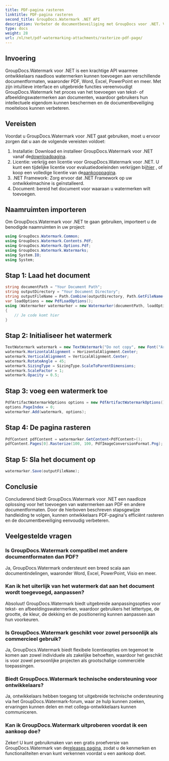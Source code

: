 ```yaml
---
title: PDF-pagina rasteren
linktitle: PDF-pagina rasteren
second_title: GroupDocs.Watermark .NET API
description: Verbeter de documentbeveiliging met GroupDocs voor .NET. Voeg naadloos watermerken toe aan PDF en andere formaten.
type: docs
weight: 28
url: /nl/net/pdf-watermarking-attachments/rasterize-pdf-page/
---
```

## Invoering
GroupDocs.Watermark voor .NET is een krachtige API waarmee ontwikkelaars naadloos watermerken kunnen toevoegen aan verschillende documentformaten, waaronder PDF, Word, Excel, PowerPoint en meer. Met zijn intuïtieve interface en uitgebreide functies vereenvoudigt GroupDocs.Watermark het proces van het toevoegen van tekst- of afbeeldingswatermerken aan documenten, waardoor gebruikers hun intellectuele eigendom kunnen beschermen en de documentbeveiliging moeiteloos kunnen verbeteren.
## Vereisten
Voordat u GroupDocs.Watermark voor .NET gaat gebruiken, moet u ervoor zorgen dat u aan de volgende vereisten voldoet:
1. Installatie: Download en installeer GroupDocs.Watermark voor .NET vanaf de[downloadpagina](https://releases.groupdocs.com/Watermark/net/).
2.  Licentie: verkrijg een licentie voor GroupDocs.Watermark voor .NET. U kunt een tijdelijke licentie voor evaluatiedoeleinden verkrijgen bij[hier](https://purchase.groupdocs.com/temporary-license/) , of koop een volledige licentie van de[aankooppagina](https://purchase.groupdocs.com/buy).
3. .NET Framework: Zorg ervoor dat .NET Framework op uw ontwikkelmachine is geïnstalleerd.
4. Document: bereid het document voor waaraan u watermerken wilt toevoegen.

## Naamruimten importeren
Om GroupDocs.Watermark voor .NET te gaan gebruiken, importeert u de benodigde naamruimten in uw project:
```csharp
using GroupDocs.Watermark.Common;
using GroupDocs.Watermark.Contents.Pdf;
using GroupDocs.Watermark.Options.Pdf;
using GroupDocs.Watermark.Watermarks;
using System.IO;
using System;
```
## Stap 1: Laad het document
```csharp
string documentPath = "Your Document Path";
string outputDirectory = "Your Document Directory";
string outputFileName = Path.Combine(outputDirectory, Path.GetFileName(documentPath));
var loadOptions = new PdfLoadOptions();
using (Watermarker watermarker = new Watermarker(documentPath, loadOptions))
{
    // Je code komt hier
}
```
## Stap 2: Initialiseer het watermerk
```csharp
TextWatermark watermark = new TextWatermark("Do not copy", new Font("Arial", 8));
watermark.HorizontalAlignment = HorizontalAlignment.Center;
watermark.VerticalAlignment = VerticalAlignment.Center;
watermark.RotateAngle = 45;
watermark.SizingType = SizingType.ScaleToParentDimensions;
watermark.ScaleFactor = 1;
watermark.Opacity = 0.5;
```
## Stap 3: voeg een watermerk toe
```csharp
PdfArtifactWatermarkOptions options = new PdfArtifactWatermarkOptions();
options.PageIndex = 0;
watermarker.Add(watermark, options);
```
## Stap 4: De pagina rasteren
```csharp
PdfContent pdfContent = watermarker.GetContent<PdfContent>();
pdfContent.Pages[0].Rasterize(100, 100, PdfImageConversionFormat.Png);
```
## Stap 5: Sla het document op
```csharp
watermarker.Save(outputFileName);
```

## Conclusie
Concluderend biedt GroupDocs.Watermark voor .NET een naadloze oplossing voor het toevoegen van watermerken aan PDF en andere documentformaten. Door de hierboven beschreven stapsgewijze handleiding te volgen, kunnen ontwikkelaars PDF-pagina's efficiënt rasteren en de documentbeveiliging eenvoudig verbeteren.
## Veelgestelde vragen
### Is GroupDocs.Watermark compatibel met andere documentformaten dan PDF?
Ja, GroupDocs.Watermark ondersteunt een breed scala aan documentindelingen, waaronder Word, Excel, PowerPoint, Visio en meer.
### Kan ik het uiterlijk van het watermerk dat aan het document wordt toegevoegd, aanpassen?
Absoluut! GroupDocs.Watermark biedt uitgebreide aanpassingsopties voor tekst- en afbeeldingswatermerken, waardoor gebruikers het lettertype, de grootte, de kleur, de dekking en de positionering kunnen aanpassen aan hun voorkeuren.
### Is GroupDocs.Watermark geschikt voor zowel persoonlijk als commercieel gebruik?
Ja, GroupDocs.Watermark biedt flexibele licentieopties om tegemoet te komen aan zowel individuele als zakelijke behoeften, waardoor het geschikt is voor zowel persoonlijke projecten als grootschalige commerciële toepassingen.
### Biedt GroupDocs.Watermark technische ondersteuning voor ontwikkelaars?
Ja, ontwikkelaars hebben toegang tot uitgebreide technische ondersteuning via het GroupDocs.Watermark-forum, waar ze hulp kunnen zoeken, ervaringen kunnen delen en met collega-ontwikkelaars kunnen communiceren.
### Kan ik GroupDocs.Watermark uitproberen voordat ik een aankoop doe?
Zeker! U kunt gebruikmaken van een gratis proefversie van GroupDocs.Watermark van de[releases pagina](https://releases.groupdocs.com/), zodat u de kenmerken en functionaliteiten ervan kunt verkennen voordat u een aankoop doet.